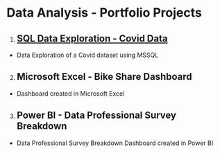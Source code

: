# Data Analysis - Portfolio Projects

1) ## [SQL Data Exploration - Covid Data](https://github.com/RhoGitHub754/PortfolioProjects/blob/main/--%20SQL%20Data%20Exploration%20Covid%20Data.sql)
* Data Exploration of a Covid dataset using MSSQL

2) ## Microsoft Excel - Bike Share Dashboard
* Dashboard created in Microsoft Excel

3) ## Power BI - Data Professional Survey Breakdown
* Data Professional Survey Breakdown Dashboard created in Power BI 
